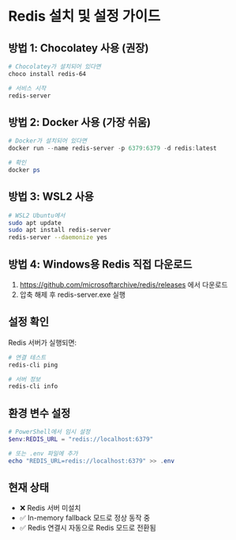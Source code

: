 # Redis 설치 및 설정 가이드

## 방법 1: Chocolatey 사용 (권장)
```powershell
# Chocolatey가 설치되어 있다면
choco install redis-64

# 서비스 시작
redis-server
```

## 방법 2: Docker 사용 (가장 쉬움)
```powershell
# Docker가 설치되어 있다면
docker run --name redis-server -p 6379:6379 -d redis:latest

# 확인
docker ps
```

## 방법 3: WSL2 사용
```bash
# WSL2 Ubuntu에서
sudo apt update
sudo apt install redis-server
redis-server --daemonize yes
```

## 방법 4: Windows용 Redis 직접 다운로드
1. https://github.com/microsoftarchive/redis/releases 에서 다운로드
2. 압축 해제 후 redis-server.exe 실행

## 설정 확인
Redis 서버가 실행되면:
```bash
# 연결 테스트
redis-cli ping

# 서버 정보
redis-cli info
```

## 환경 변수 설정
```powershell
# PowerShell에서 임시 설정
$env:REDIS_URL = "redis://localhost:6379"

# 또는 .env 파일에 추가
echo "REDIS_URL=redis://localhost:6379" >> .env
```

## 현재 상태
- ❌ Redis 서버 미설치
- ✅ In-memory fallback 모드로 정상 동작 중
- ✅ Redis 연결시 자동으로 Redis 모드로 전환됨